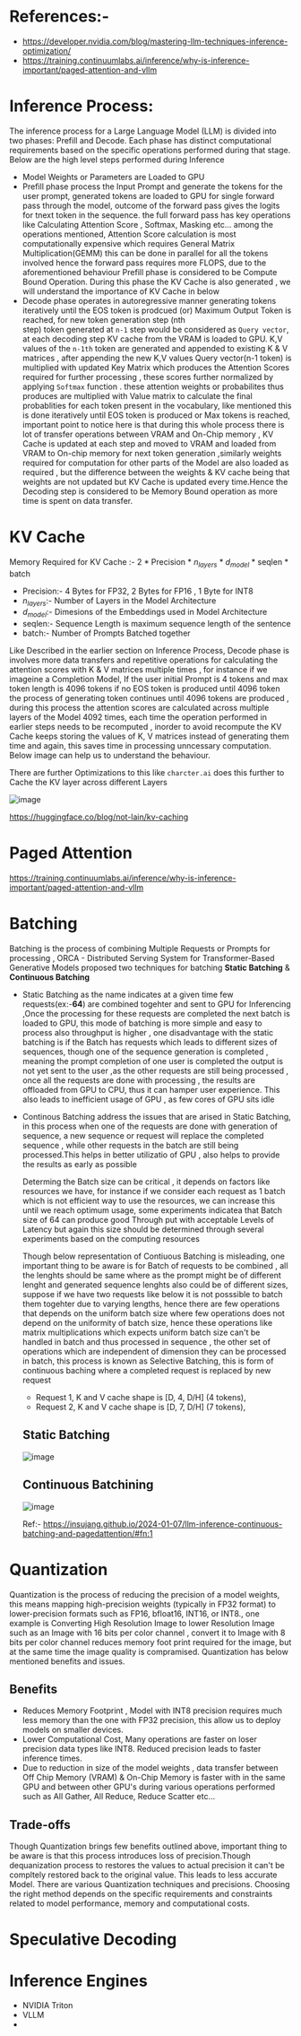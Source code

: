 # References:- 
- https://developer.nvidia.com/blog/mastering-llm-techniques-inference-optimization/
- https://training.continuumlabs.ai/inference/why-is-inference-important/paged-attention-and-vllm
  
# Inference Process:
  The inference process for a Large Language Model (LLM) is divided into two  phases: Prefill and Decode. Each phase has distinct computational requirements based on the specific operations 
  performed during that stage. Below are the high level steps performed during Inference

  
  - Model Weights or Parameters are Loaded to GPU 
  - Prefill phase process the Input Prompt and generate the tokens for the user prompt, generated tokens are loaded to GPU for single forward pass through the model,
    outcome of the forward pass gives the logits for tnext token in the sequence. the full forward pass has key operations like Calculating Attention Score , Softmax, Masking etc...
    among the operations mentioned, Attention Score calculation is most computationally expensive which requires General Matrix Multiplication(GEMM) this can be done in parallel
    for all the tokens involved hence the forward pass requires more FLOPS, due to the aforementioned behaviour Prefill phase is considered to be Compute Bound Operation. During
    this phase the KV Cache is also generated , we will understand the importance of KV Cache in below
  - Decode phase operates in autoregressive manner generating tokens iteratively until the EOS token is prodcued (or) Maximum Output Token is reached, for new token generation step (nth   
    step) token generated at `n-1` step would be considered as `Query vector`, at each decoding step KV cache from the VRAM is loaded to GPU. K,V values of the `n-1th` token  are generated 
    and appended to existing K & V matrices , after appending the new K,V values  Query vector(n-1 token) is multiplied with updated Key Matrix which produces the Attention Scores required for 
    further processing , these scores further normalized by applying `Softmax` function . these attention weights or probabilites thus produces are multiplied with Value matrix to calculate the 
    final probablities for each token present in the vocabulary, like mentioned this is done iteratively until EOS token is produced or Max tokens is reached, important point to notice here is
    that during this whole process there is lot of transfer operations between VRAM and On-Chip memory , KV Cache is updated at each step and moved to VRAM and loaded from VRAM to On-chip memory
    for next token generation ,similarly weights required for computation for other parts of the Model are also loaded as required , but the difference between the weights & KV cache being
    that weights are not updated but KV Cache is updated every time.Hence the Decoding step is considered to be Memory Bound operation as more time is spent on data transfer.
    


# KV Cache

 Memory Required for KV Cache :- 2 * Precision * $n_{layers}$ * $d_{model}$ * seqlen * batch
 - Precision:- 4 Bytes for FP32, 2 Bytes for FP16 , 1 Byte for INT8
 - $n_{layers}$:- Number of Layers in the Model Architecture
 - $d_{model}$:- Dimesions of the Embeddings used in Model Architecture
 - seqlen:- Sequence Length is maximum sequence length of the sentence 
 - batch:- Number of Prompts Batched together

  Like Described in the earlier section on Inference Process, Decode phase is involves more data transfers and repetitive operations for calculating the attention scores with K & V matrices
  multiple times , for instance if we imageine a Completion Model, If the user initial Prompt is 4 tokens and max token length is 4096 tokens if no EOS token is produced until 4096 token
  the process of generating token continues until 4096 tokens are produced , during this process the attention scores are calculated across multiple layers of the Model 4092 times, each time 
  the operation performed in earlier steps needs to be recomputed , inorder to avoid recompute the KV Cache keeps storing the values of K, V matrices instead of generating them time and again,
  this saves time in processing unncessary computation. Below image can help us to understand the behaviour.

  There are further Optimizations to this like `charcter.ai` does this further to Cache the KV layer across different Layers

   ![image](https://github.com/user-attachments/assets/862f1d2e-7041-4735-b62f-591d238c0a2a)

   https://huggingface.co/blog/not-lain/kv-caching

 
# Paged Attention
 https://training.continuumlabs.ai/inference/why-is-inference-important/paged-attention-and-vllm
 
# Batching
  Batching is the process of combining Multiple Requests or Prompts for processing , ORCA - Distributed Serving System for Transformer-Based Generative Models proposed two techniques for
  batching **Static Batching** & **Continuous Batching** 
  - Static Batching as the name indicates at a given time few requests(ex:-**64**) are combined togehter and sent to GPU for Inferencing ,Once the processing for these requests are completed
    the next batch is loaded to GPU, this mode of batching is more simple and easy to process also throughput is higher , one disadvantage with the static batching is if the Batch has requests 
    which leads to different sizes of sequences, though one of the sequence generation is completed , meaning the prompt completion of one user is completed the output is not yet sent to the 
    user ,as the other requests are still being processed , once all the requests are done with processing , the results are offloaded from GPU to CPU, thus it can hamper user experience. This 
    also leads to inefficient usage of GPU , as few cores of GPU sits idle
  - Continous Batching address the issues that are arised in Static Batching, in this process when one of the requests are done with generation of sequence, a new sequence or request will
    replace the completed sequence , while other requests in the batch are still being processed.This helps in better utilizatio of GPU , also helps to provide the results as early as possible

    Determing the Batch size can be critical , it depends on factors like resources we have, for instance if we consider each request as 1 batch which is not efficient way to use the resources, 
    we can increase this until we reach optimum usage, some experiments indicatea that Batch size of 64 can produce good Through put with acceptable Levels of Latency but again this size should
    be determined through several experiments based on the computing resources

    Though below representation of Contiuous Batching is misleading, one important thing to be aware is for Batch of requests to be combined , all the lenghts should be same where as the prompt
    might be of different lenght and generated sequence lenghts also could be of different sizes, suppose if we have two requests like below it is not posssible to batch them togehter due to
    varying lengths, hence there are few operations that depends on the uniform batch size where few operations does not depend on the uniformity of batch size, hence these operations like
    matrix multiplications which expects uniform batch size can't be handled in batch and thus processed in sequence , the other set of operations which are independent of dimension they
    can be processed in batch, this process is known as Selective Batching, this is form of continuous baching where a completed request is replaced by new request

    - Request 1, K and V cache shape is [D, 4, D/H] (4 tokens),
    - Request 2, K and V cache shape is [D, 7, D/H] (7 tokens),

    Static Batching
    ----------------
    ![image](https://github.com/user-attachments/assets/cbf55f1a-28ee-4c69-9a4a-9c4e88f597ed)

    Continuous Batchining
    -------------------
    ![image](https://github.com/user-attachments/assets/6f36fc62-5085-411c-be03-9476d8f7719d)

    Ref:- https://insujang.github.io/2024-01-07/llm-inference-continuous-batching-and-pagedattention/#fn:1
    
    
    
# Quantization
  Quantization is the process of reducing the precision of a model weights, this means mapping high-precision weights
  (typically in FP32 format) to lower-precision formats such as FP16, bfloat16, INT16, or INT8., one example is Converting High Resolution
  Image to lower Resolution Image such as an Image with 16 bits per color channel , convert it to Image with 8 bits per color channel 
  reduces memory foot print required for the image, but at the same time the image quality is compramised. Quantization has below mentioned
  benefits and issues.

  Benefits
  ---------
  - Reduces Memory Footprint , Model with INT8 precision requires much less memory than the one with FP32 precision, this
    allow us to deploy models on smaller devices.
  - Lower Computational Cost, Many operations are faster on loser precision data types like INT8. Reduced precision leads
    to faster inference times.
  - Due to reduction in size of the model weights , data transfer between Off Chip Memory (VRAM) & On-Chip Memory is faster
    with in the same GPU and between other GPU's  during various operations performed such as All Gather, All Reduce, Reduce
    Scatter etc...

  Trade-offs
  ----------
   Though Quantization brings few benefits outlined above, important thing to be aware is that this process introduces
   loss of precision.Though dequanization process to restores the values to actual precision it can't be compltely restored
   back to the original value. This leads to less accurate Model. There are various Quantization techniques and precisions.
   Choosing the right method depends on the specific requirements and constraints related to model performance, memory
   and computational costs.


  
# Speculative Decoding
# Inference Engines
  - NVIDIA Triton
  - VLLM
  - 


